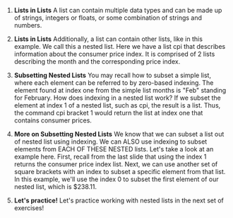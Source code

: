 1. **Lists in Lists**
A list can contain multiple data types and can be made up of strings, integers or floats, or some combination of strings and numbers.

2. **Lists in Lists**
Additionally, a list can contain other lists, like in this example. We call this a nested list. Here we have a list cpi that describes information about the consumer price index. It is comprised of 2 lists describing the month and the corresponding price index.

3. **Subsetting Nested Lists**
You may recall how to subset a simple list, where each element can be referred to by zero-based indexing. The element found at index one from the simple list months is "Feb" standing for February. How does indexing in a nested list work? If we subset the element at index 1 of a nested list, such as cpi, the result is a list. Thus, the command cpi bracket 1 would return the list at index one that contains consumer prices.

4. **More on Subsetting Nested Lists**
We know that we can subset a list out of nested list using indexing. We can ALSO use indexing to subset elements from EACH OF THESE NESTED lists. Let's take a look at an example here. First, recall from the last slide that using the index 1 returns the consumer price index list. Next, we can use another set of square brackets with an index to subset a specific element from that list. In this example, we'll use the index 0 to subset the first element of our nested list, which is $238.11.

5. **Let's practice!**
Let's practice working with nested lists in the next set of exercises!